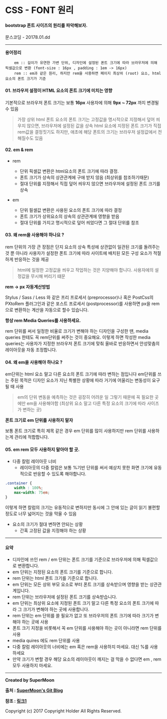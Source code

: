 # CSS - FONT 원리

#### bootstrap 폰트 사이즈의 원리를 파악해보자.

<div class="pull-right"> 문스코딩 - 20178.01.dd </div>

---

**용어정리**
```
    em :: 길이가 유연한 가변 단위, 디자인에 설정된 폰트 크기에 따라 브라우저에 의해 픽셀값으로 변환 (font-size : 16px , padding : 1em -> 16px)
    rem :: em과 같은 원리, 하지만 rem을 사용하면 페이지 최상위 (root) 요소, html 요소의 폰트 크기가 기준
```

#### 01. 브라우저 설정이 HTML 요소의 폰트 크기에 미치는 영향

기본적으로 브라우저 폰트 크기는 보통 **16px**
사용자에 의해 **9px ~ 72px** 까지 변경될 수 있음

> 가장 상위 html 폰트 요소의 폰트 크기는 고정값을 명시적으로 지정해서 덮어 씌우지 않으면, 브라우저에 설정된 값을 상속
> html 요소에 지정된 폰트 크기가 직접 rem값을 결정짓기도 하지만, 애초에 해당 폰트의 크기는 브라우저 설정값에서 전해질수도 있음


#### 02. em & rem

- rem
    - 단위 픽셀값 변환은 html요소의 폰트 크기에 따라 결정.
    - 폰트 크기가 상속의 상관관계에 구애 받지 않음 (최상위를 참조하기때문)
    - 절대 단위를 지정해서 직접 덮어 씌우지 않으면 브라우저에 설정된 폰트 크기를 상속

- em
    - 단위 필셀값 변환은 사용된 요소의 폰트 크기에 따라 결정
    - 폰트 크기가 상위요소의 상속의 상관관계에 영향을 받음
    - 절대 단위를 가지고 명시적으로 덮어 씌었다면 그 절대 단위를 참조

#### 03. 왜 rem을 사용해야 하나요 ?

rem 단위의 가장 큰 장점은 단지 요소의 상속 특성에 상관없이 일관된 크기를 돌려주는 것 뿐 아니라
사용자가 설정한 폰트 크기에 따라 사이트에 배치된 모든 구성 요소가 적절하게 반응하는 것을 제공

> html에 일정한 고정값을 씌우고 작업하는 것은 지양해야 합니다.
> 사용자에의 설정값을 무시해 버리기 떄문

**rem -> px 자동계산방법**

Stylus / Sass / Less 와 같은 프리 프로세서 (preprocessor)나
혹은 PostCss의 PXtoRem 플러그인과 같은 포스트 프로세서 (postprocessor)를 사용하면
px을 rem으로 변환하는 계산을 자동으로 할수 있습니다.

**항상 rem Media Queries를 사용하세요.**

rem 단위를 써서 일정한 비율로 크기가 변해야 하는 디자인을 구성한 땐,
media queries 한테도 꼭 rem단위를 써주는 것이 중요해요.
이렇게 하면 작성한 media queries는 사용자가 지정한 브라우저 폰트 크기에 맞춰
올바로 반응하면서 안성맞춤의 레이아웃을 자동 조정합니다.

#### 04. 왜 em을 사용해야 하나요 ?

em단위는 html 요소 말고 다른 요소의 폰트 크기에 따라 변하는 점입니다
em단위를 쓰는 주된 목적은 디자인 요소가 지닌 특별한 상황에 따라 거기에 어울리는 변동성이 요구될 때 사용

> em의 단위 변동을 예측하는 것은 굉장히 어려운 일
> 그렇기 때문에 꼭 필요한 곳에만 em을 사용해야함 (최상위 요소 말고 다른 특정 요소의 크기에 따라 사이즈가 변하는 곳)

**폰트 크기로 em 단위를 사용하지 말자**

보통 폰트 크기로 특히 제목 같은 경우 em 단위를 많이 사용하지만
rem 단위를 사용하는게 관리에 적합합니다.

#### 05. em rem 모두 사용하지 말아야 할 곳.

- 다중 칼럼 레이아웃 너비
    - 레이아웃의 다중 칼럼은 보통 %기반 단위를 써서 예상치 못한 화면 크기에 유동적으로 반응할 수 있도록 해야합니다.

```css
.container {
    width : 100%;
    max-width: 75em;
}
```
이렇게 하면 칼럼의 크기는 유동적으로 변하지만 동시에 그 안에 있는 글이 읽기 불편할 정도로 너무 넓어지는 것을 막울 수 있음

- 요소의 크기가 절대 변하면 안되는 상황
    - 간혹 고정된 값을 지정해야 하는 상황

<hr>

#### 요약

- 디자인에 쓰인 rem / em 단위는 폰트 크기를 기준으로 브라우저에 의해 픽셀값으로 변환합니다.
- em 단위는 지정된 요소의 폰트 크기를 기준으로 합니다.
- rem 단위는 html 폰트 크기를 기준으로 합니다.
- em 단위는 모든 상위 부모 요소로 부터 폰트 크기를 상속받으며 영향을 받는 상관관계입니다.
- rem 단위는 브라우저에 설정된 폰트 크기를 상속받습니다.
- em 단위는 최상위 요소에 지정된 폰트 크기 말고 다른 특정 요소의 폰트 크기에 따라 그 크기가 변해야 하는 곳에 사용합니다.
- rem 단위는 em 단위를 쓸 필요가 없고 또 브라우저의 폰트 크기에 따라 크기가 변해야 하는 곳에 사용
- 폰트 크기 지정을 비롯해서 꼭 em 단위를 사용해야 하는 곳이 아니라면 rem 단위를 사용
- media quires 에도 rem 단위를 사용
- 다중 칼럼 레이아웃의 너비에는 em 혹은 rem을 사용하지 마세요. 대신 %를 사용하세요
- 만약 크기가 변할 경우 해당 요소의 레이아웃이 깨지는 걸 막을 수 없다면 em , rem 모두 사용하지 마세요.


---

**Created by SuperMoon**

**출처 : [SuperMoon's Git Blog](https://github.com/jm921106)**

**참조 : [링크1]()**

Copyright (c) 2017 Copyright Holder All Rights Reserved.
